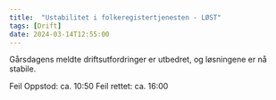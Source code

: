 ```yaml
---
title:  "Ustabilitet i folkeregistertjenesten - LØST"
tags: [Drift]
date: 2024-03-14T12:55:00
---
```

 Gårsdagens meldte driftsutfordringer er utbedret, og løsningene er nå stabile. 
 
Feil Oppstod: ca. 10:50
Feil rettet: ca. 16:00
